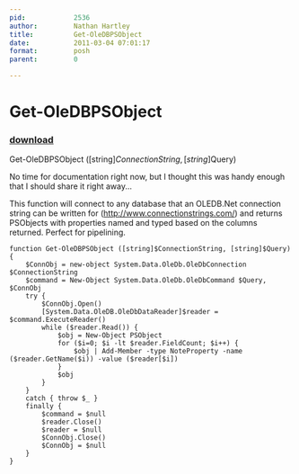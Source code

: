 ```yaml
---
pid:            2536
author:         Nathan Hartley
title:          Get-OleDBPSObject
date:           2011-03-04 07:01:17
format:         posh
parent:         0

---
```


# Get-OleDBPSObject

### [download](//scripts/2536.ps1)

Get-OleDBPSObject ([string]$ConnectionString, [string]$Query)

No time for documentation right now, but I thought this was handy enough that I should share it right away...

This function will connect to any database that an OLEDB.Net connection string can be written for (http://www.connectionstrings.com/) and returns PSObjects with properties named and typed based on the columns returned. Perfect for pipelining.


```posh
function Get-OleDBPSObject ([string]$ConnectionString, [string]$Query) {
	$ConnObj = new-object System.Data.OleDb.OleDbConnection $ConnectionString
	$command = New-Object System.Data.OleDb.OleDbCommand $Query, $ConnObj
	try {
		$ConnObj.Open()
		[System.Data.OleDB.OleDbDataReader]$reader = $command.ExecuteReader()
		while ($reader.Read()) {
			$obj = New-Object PSObject
			for ($i=0; $i -lt $reader.FieldCount; $i++) {
				$obj | Add-Member -type NoteProperty -name ($reader.GetName($i)) -value ($reader[$i])
			}
			$obj	
		}
	}
	catch { throw $_ }
	finally {
		$command = $null
		$reader.Close()
		$reader = $null
		$ConnObj.Close()
		$ConnObj = $null
	}
}

```

